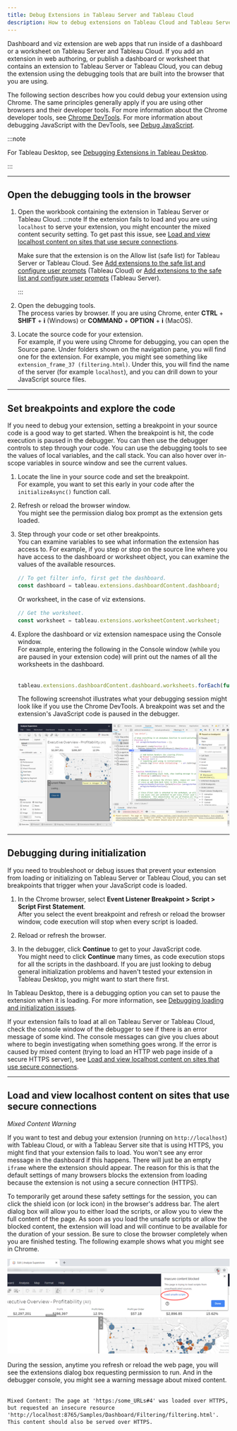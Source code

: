 ```yaml
---
title: Debug Extensions in Tableau Server and Tableau Cloud 
description: How to debug extensions on Tableau Cloud and Tableau Server
---
```


Dashboard and viz extension are web apps that run inside of a dashboard or a worksheet on Tableau Server and Tableau Cloud. If you add an extension in web authoring, or publish a dashboard or worksheet that contains an extension to Tableau Server or Tableau Cloud, you can debug the extension using the debugging tools that are built into the browser that you are using.

The following section describes how you could debug your extension using Chrome. The same principles generally apply if you are using other browsers and their developer tools. For more information about the Chrome developer tools, see [Chrome DevTools](https://developers.google.com/web/tools/chrome-devtools/). For more information about debugging JavaScript with the DevTools, see [Debug JavaScript](https://developers.google.com/web/tools/chrome-devtools/javascript/).  


:::note

For Tableau Desktop, see [Debugging Extensions in Tableau Desktop](./trex_debugging.md).

:::




---

## Open the debugging tools in the browser

1. Open the workbook containing the extension in Tableau Server or Tableau Cloud.
   :::note
   If the extension fails to load and you are using `localhost` to serve your extension, you might encounter the mixed content security setting. To get past this issue, see [Load and view localhost content on sites that use secure connections](#load-and-view-localhost-content-on-sites-that-use-secure-connections).

   Make sure that the extension is on the Allow list (safe list) for Tableau Server or Tableau Cloud. See [Add extensions to the safe list and configure user prompts](https://help.tableau.com/current/online/en-us/dashboard_extensions_server.htm#add-extensions-to-the-safe-list-and-configure-user-prompts) (Tableau Cloud) or [Add extensions to the safe list and configure user prompts](https://help.tableau.com/current/server/en-us/dashboard_extensions_server.htm#add-extensions-to-the-safe-list-and-configure-user-prompts) (Tableau Server).

   :::

2. Open the debugging tools. <br/>
The process varies by browser. If you are using Chrome, enter **CTRL** + **SHIFT** + **i** (Windows) or **COMMAND** + **OPTION** + **i** (MacOS).

3. Locate the source code for your extension. <br/>
For example, if you were using Chrome for debugging, you can open the Source pane. Under folders shown on the navigation pane, you will find one for the extension. For example, you might see something like `extension_frame_37 (filtering.html)`.
Under this, you will find the name of the server (for example `localhost`), and you can drill down to your JavaScript source files.

---

## Set breakpoints and explore the code

If you need to debug your extension, setting a breakpoint in your source code is a good way to get started. When the breakpoint is hit, the code execution is paused in the debugger. You can then use the debugger controls to step through your code. You can use the debugging tools to see the values of local variables, and the call stack. You can also hover over in-scope variables in source window and see the current values.

1. Locate the line in your source code and set the breakpoint. 
<br/>For example, you want to set this early in your code after the `initializeAsync()` function call.

2. Refresh or reload the browser window. <br/> 
You might see the permission dialog box prompt as the extension gets loaded.

3. Step through your code or set other breakpoints. <br/>
You can examine variables to see what information the extension has access to. For example, if you step or stop on the source line where you have access to the dashboard or worksheet object, you can examine the values of the available resources. 

    ```javascript
    // To get filter info, first get the dashboard.
    const dashboard = tableau.extensions.dashboardContent.dashboard;
    ```

    Or worksheet, in the case of viz extensions.

    ```javascript
    // Get the worksheet.
    const worksheet = tableau.extensions.worksheetContent.worksheet;
    ```

4. Explore the dashboard or viz extension namespace using the Console window. <br/>
For example, entering the following in the Console window (while you are paused in your extension code) will print out the names of all the worksheets in the dashboard.

    ```javascript

    tableau.extensions.dashboardContent.dashboard.worksheets.forEach(function (worksheet){console.log(worksheet.name)})

    ```

    The following screenshot illustrates what your debugging session might look like if you use the Chrome DevTools. A breakpoint was set and the extension's JavaScript code is paused in the debugger.

    ![alt text](../assets/server_dbg_chrome.png "Chrome DevTools showing a the debugger paused on an extension breakpoint")

---

## Debugging during initialization

If you need to troubleshoot or debug issues that prevent your extension from loading or initializing on Tableau Server or Tableau Cloud, you can set breakpoints that trigger when your JavaScript code is loaded.

1. In the Chrome browser, select **Event Listener Breakpoint > Script > Script First Statement**. <br/>
After you select the event breakpoint and refresh or reload the browser window, code execution will stop when every script is loaded.

2. Reload or refresh the browser. <br/>

3. In the debugger, click **Continue** to get to your JavaScript code.<br/>
You might need to click **Continue** many times, as code execution stops for all the scripts in the dashboard. If you are just looking to debug general initialization problems and haven't tested your extension in Tableau Desktop, you might want to start there first.

In Tableau Desktop, there is a debugging option you can set to pause the extension when it is loading. For more information, see [Debugging loading and initialization issues](./trex_debugging.md#debugging-loading-and-initialization-issues).

If your extension fails to load at all on Tableau Server or Tableau Cloud, check the console window of the debugger to see if there is an error message of some kind. The console messages can give you clues about where to begin investigating when something goes wrong. If the error is caused by mixed content (trying to load an HTTP web page inside of a secure HTTPS server), see [Load and view localhost content on sites that use secure connections](#load-and-view-localhost-content-on-sites-that-use-secure-connections).

---

## Load and view localhost content on sites that use secure connections

*Mixed Content Warning*

If you want to test and debug your extension (running on `http://localhost`) with Tableau Cloud, or with a Tableau Server site that is using HTTPS, you might find that your extension fails to load. You won't see any error message in the dashboard if this happens. There will just be an empty `iframe` where the extension should appear. The reason for this is that the default settings of many browsers blocks the extension from loading because the extension is not using a secure connection (HTTPS).

To temporarily get around these safety settings for the session, you can click the shield icon (or lock icon) in the browser's address bar. The alert dialog box will allow you to either load the scripts, or allow you to view the full content of the page. As soon as you load the unsafe scripts or allow the blocked content, the extension will load and will continue to be available for the duration of your session. Be sure to close the browser completely when you are finished testing. The following example shows what you might see in Chrome. 
<br/>

![alt text](../assets/online_blocked_extension.png "Chrome browser showing alert when extension running on a localhost server")

During the session, anytime you refresh or reload the web page, you will see the extensions dialog box requesting permission to run. And in the debugger console, you might see a warning message about mixed content.

```cli

Mixed Content: The page at 'https:/some_URLs#4' was loaded over HTTPS, but requested an insecure resource 'http://localhost:8765/Samples/Dashboard/Filtering/filtering.html'. This content should also be served over HTTPS.

```

